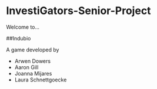 # InvestiGators-Senior-Project
Welcome to...

##Indubio

A game developed by
- Arwen Dowers
- Aaron Gill
- Joanna Mijares
- Laura Schnettgoecke


